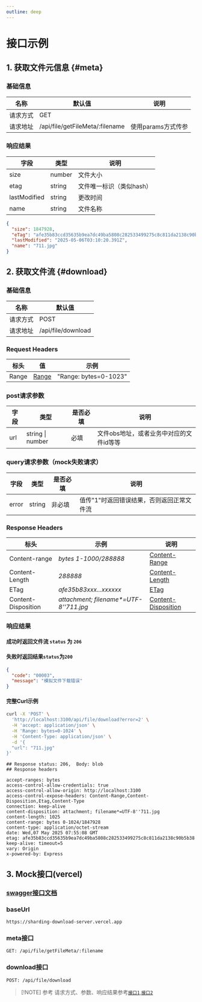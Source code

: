 ```yaml
---
outline: deep
---
```


# 接口示例

## 1. 获取文件元信息 {#meta}

### 基础信息

| 名称     | 默认值                          | 说明               |
| -------- | ------------------------------- | ------------------ |
| 请求方式 | GET                             |                    |
| 请求地址 | /api/file/getFileMeta/:filename | 使用params方式传参 |

### 响应结果

| 字段       | 类型   | 说明                     |
| ------------ | ------ | ------------------------ |
| size         | number | 文件大小                 |
| etag         | string | 文件唯一标识（类似hash） |
| lastModified | string | 更改时间                 |
| name         | string | 文件名称                 |

```json
{
  "size": 1847928,
  "eTag": "afe35b83ccd35635b9ea7dc49ba5808c282533499275c8c811da2138c90b5b38",
  "lastModified": "2025-05-06T03:10:20.391Z",
  "name": "711.jpg"
}
```

## 2. 获取文件流 {#download}

### 基础信息

| 名称     | 默认值             |
| -------- | ------------------ |
| 请求方式 | POST               |
| 请求地址 | /api/file/download |

### Request Headers

| 标头  | 值                                                           | 示例                  |
| ----- | ------------------------------------------------------------ | --------------------- |
| Range | [Range](https://developer.mozilla.org/zh-CN/docs/Web/HTTP/Guides/Range_requests) | "Range: bytes=0-1023" |

### post请求参数

| 字段 | 类型             | 是否必填 | 说明                                    |
| ---- | ---------------- | -------- | --------------------------------------- |
| url  | string \| number | 必填     | 文件obs地址，或者业务中对应的文件id等等 |

### query请求参数（mock失败请求）

| 字段  | 类型   | 是否必填 | 说明                                      |
| ----- | ------ | -------- | ----------------------------------------- |
| error | string | 非必填   | 值传"1"时返回错误结果，否则返回正常文件流 |

### Response Headers

| 标头                | 示例                                    | 说明                                                         |
| ------------------- | --------------------------------------- | ------------------------------------------------------------ |
| Content-range       | *bytes 1-1000/288888*                   | [Content-Range](https://developer.mozilla.org/zh-CN/docs/Web/HTTP/Reference/Headers/Content-Range) |
| Content-Length      | *288888*                                | [Content-Length](https://developer.mozilla.org/zh-CN/docs/Web/HTTP/Reference/Headers/Content-Length) |
| ETag                | *afe35b83xxx...xxxxxx*                  | [ETag](https://developer.mozilla.org/zh-CN/docs/Web/HTTP/Reference/Headers/ETag) |
| Content-Disposition | *attachment; filename\*=UTF-8''711.jpg* | [Content-Disposition](https://developer.mozilla.org/zh-CN/docs/Web/HTTP/Reference/Headers/Content-Disposition) |

### 响应结果

#### 成功时返回文件流 `status` 为 `206`

#### 失败时返回结果`status`为`200`

```json
{
  "code": "00003",
  "message": "模拟文件下载错误"
}
```

#### 完整Curl示例

```bash
curl -X 'POST' \
  'http://localhost:3100/api/file/download?error=2' \
  -H 'accept: application/json' \
  -H 'Range: bytes=0-1024' \
  -H 'Content-Type: application/json' \
  -d '{
  "url": "711.jpg"
}'
```

```bash{1}
## Response status: 206,  Body: blob
## Response headers 

accept-ranges: bytes 
access-control-allow-credentials: true 
access-control-allow-origin: http://localhost:3100 
access-control-expose-headers: Content-Range,Content-Disposition,Etag,Content-Type 
connection: keep-alive 
content-disposition: attachment; filename*=UTF-8''711.jpg 
content-length: 1025 
content-range: bytes 0-1024/1847928 
content-type: application/octet-stream 
date: Wed,07 May 2025 07:55:08 GMT 
etag: afe35b83ccd35635b9ea7dc49ba5808c282533499275c8c811da2138c90b5b38 
keep-alive: timeout=5 
vary: Origin 
x-powered-by: Express 
```

## 3. Mock接口(vercel)

### [swagger接口文档](https://sharding-download-server.vercel.app/api/)

### baseUrl

`https://sharding-download-server.vercel.app`

### meta接口

`GET: /api/file/getFileMeta/:filename`

### download接口

`POST: /api/file/download`

> [!NOTE] 参考
> 请求方式、参数、响应结果参考[`接口1`](#meta),[`接口2`](#download)
